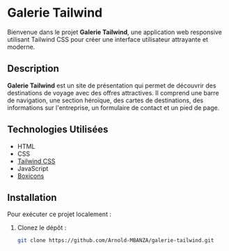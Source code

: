 # Galerie Tailwind

Bienvenue dans le projet **Galerie Tailwind**, une application web responsive utilisant Tailwind CSS pour créer une interface utilisateur attrayante et moderne.

## Description

**Galerie Tailwind** est un site de présentation qui permet de découvrir des destinations de voyage avec des offres attractives. Il comprend une barre de navigation, une section héroïque, des cartes de destinations, des informations sur l'entreprise, un formulaire de contact et un pied de page.

## Technologies Utilisées

- HTML
- CSS
- [Tailwind CSS](https://tailwindcss.com/)
- JavaScript
- [Boxicons](https://boxicons.com/)

## Installation

Pour exécuter ce projet localement :

1. Clonez le dépôt :
   ```bash
   git clone https://github.com/Arnold-MBANZA/galerie-tailwind.git
